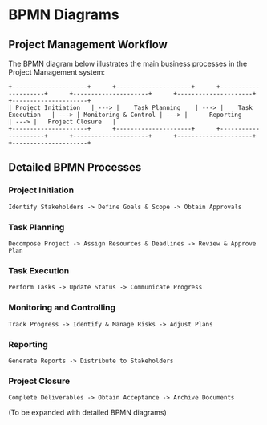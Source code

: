 # BPMN Diagrams

## Project Management Workflow

The BPMN diagram below illustrates the main business processes in the Project Management system:

```
+---------------------+      +---------------------+      +---------------------+      +---------------------+      +---------------------+      +---------------------+
| Project Initiation   | ---> |    Task Planning    | ---> |    Task Execution   | ---> | Monitoring & Control | ---> |      Reporting      | ---> |   Project Closure   |
+---------------------+      +---------------------+      +---------------------+      +---------------------+      +---------------------+      +---------------------+
```

## Detailed BPMN Processes

### Project Initiation

```
Identify Stakeholders -> Define Goals & Scope -> Obtain Approvals
```

### Task Planning

```
Decompose Project -> Assign Resources & Deadlines -> Review & Approve Plan
```

### Task Execution

```
Perform Tasks -> Update Status -> Communicate Progress
```

### Monitoring and Controlling

```
Track Progress -> Identify & Manage Risks -> Adjust Plans
```

### Reporting

```
Generate Reports -> Distribute to Stakeholders
```

### Project Closure

```
Complete Deliverables -> Obtain Acceptance -> Archive Documents
```

(To be expanded with detailed BPMN diagrams)
